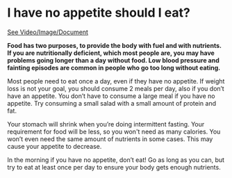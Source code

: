 # I have no appetite should I eat?

[See Video/Image/Document](https://hls-player.drberg.com/asset?path=migrated-assets/should-i-eat-if-i-am-not-hungry-no-appetite-drberg-on-loss-of-appetite)

**Food has two purposes, to provide the body with fuel and with nutrients. If you are nutritionally deficient, which most people are, you may have problems going longer than a day without food. Low blood pressure and fainting episodes are common in people who go too long without eating.**

Most people need to eat once a day, even if they have no appetite. If weight loss is not your goal, you should consume 2 meals per day, also if you don’t have an appetite. You don’t have to consume a large meal if you have no appetite. Try consuming a small salad with a small amount of protein and fat.

Your stomach will shrink when you’re doing intermittent fasting. Your requirement for food will be less, so you won't need as many calories. You won’t even need the same amount of nutrients in some cases. This may cause your appetite to decrease.

In the morning if you have no appetite, don’t eat! Go as long as you can, but try to eat at least once per day to ensure your body gets enough nutrients.